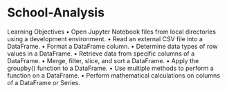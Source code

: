 # School-Analysis

Learning Objectives • Open Jupyter Notebook files from local directories using a development environment. • Read an external CSV file into a DataFrame. • Format a DataFrame column. • Determine data types of row values in a DataFrame. • Retrieve data from specific columns of a DataFrame. • Merge, filter, slice, and sort a DataFrame. • Apply the groupby() function to a DataFrame. • Use multiple methods to perform a function on a DataFrame. • Perform mathematical calculations on columns of a DataFrame or Series.
